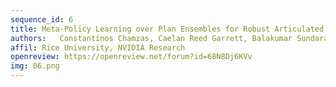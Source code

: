 ```yaml
---
sequence_id: 6
title: Meta-Policy Learning over Plan Ensembles for Robust Articulated Object Manipulation
authors:   Constantinos Chamzas, Caelan Reed Garrett, Balakumar Sundaralingam, Lydia E Kavraki, Dieter Fox 
affil: Rice University, NVIDIA Research
openreview: https://openreview.net/forum?id=68N8Dj6KVv
img: 06.png
---
```

